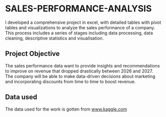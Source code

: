 # SALES-PERFORMANCE-ANALYSIS
I developed a comprehensive project in excel, with detailed tables with pivot tables and visualizations to analyze the sales performance of a company. This process includes a series of stages including data processing, data cleaning, descriptive statistics and visualisation.

## Project Objective
The sales performance data want to provide insights and recommendations to improve on revenue that dropped drastically between 2026 and 2027. The company will be able to make data-driven decisions about marketing and incorporating discounts from time to time to boost revenue.

## Data used
The data used for the work is gotten from www.kaggle.com
